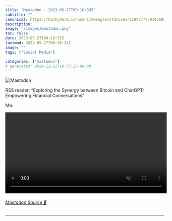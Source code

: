 ```yaml
---
title: "Mastodon - 2023-05-27T00:18:33Z"
subtitle: ""
canonical: https://hachyderm.io/users/mweagle/statuses/110437775010669353
description:
image: "/images/mastodon.png"
toc: false
date: 2023-05-27T00:18:33Z
lastmod: 2023-05-27T00:18:33Z
image: ""
tags: ["Social Media"]

categories: ["mastodon"]
# generated: 2024-12-22T19:57:25-08:00
---
```

![Mastodon](/images/mastodon.png)

<p>RSS reader: “Exploring the Synergy between Bitcoin and ChatGPT: Empowering Financial Conversations”</p><p>Me:</p>

<video controls autoplay muted loop width="512"><source src="04197a863b1da2f1.mp4" type="video/mp4" /></video>

###### [Mastodon Source 🐘](https://hachyderm.io/@mweagle/110437775010669353)

___

